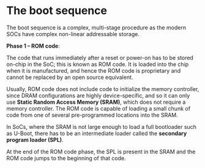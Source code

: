 # The boot sequence

The boot sequence is a complex, multi-stage procedure as the modern SOCs have complex non-linear addressable storage.

**Phase 1 – ROM code**:

The code that runs immediately after a reset or power-on has to be stored on-chip in the SoC; this is known as ROM code. It is
loaded into the chip when it is manufactured, and hence the ROM code is proprietary and cannot be replaced by an open source equivalent. 

Usually, ROM code does not include code to initialize the memory controller, since DRAM configurations are highly device-specific, and so it can only use **Static Random Access Memory (SRAM)**, which does not require a memory controller. The ROM code is capable of loading a small chunk of code from one of several pre-programmed locations into the SRAM.

In SoCs, where the SRAM is not large enough to load a full bootloader such as U-Boot, there has to be an intermediate loader called the **secondary program loader (SPL)**.

At the end of the ROM code phase, the SPL is present in the SRAM and the ROM code jumps to the beginning of that code.